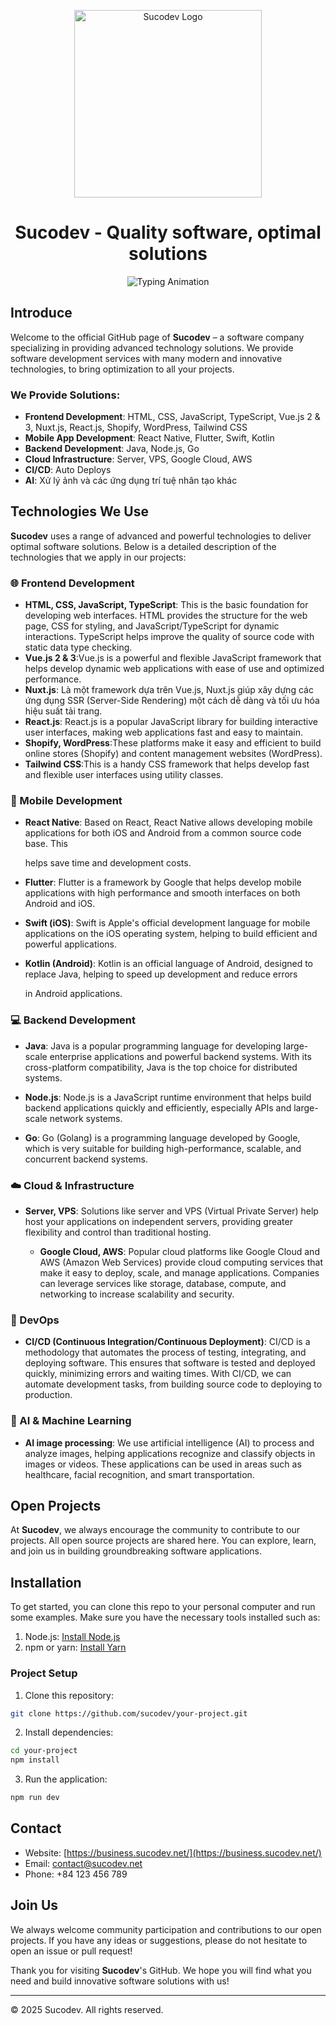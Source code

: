 <p align="center"> <img src="https://business.sucodev.net/_nuxt/img/FooterLogo.a9c1783.png" alt="Sucodev Logo" width="300" object-fit="cover" /> </p><h1 align="center">Sucodev - Quality software, optimal solutions</h1><p align="center"> <img src="https://readme-typing-svg.demolab.com?font=Frutiger&size=25&duration=3000&pause=1000&color=006837&center=true&vCenter=true&width=600&lines=We are SuCoDev!;Support - Collaboration - Develop" alt="Typing Animation" /> </p>

## Introduce

Welcome to the official GitHub page of **Sucodev** – a software company specializing in providing advanced technology solutions. We provide software
development services with many modern and innovative technologies, to bring optimization to all your projects.

### We Provide Solutions:

-   **Frontend Development**: HTML, CSS, JavaScript, TypeScript, Vue.js 2 & 3, Nuxt.js, React.js, Shopify, WordPress, Tailwind CSS
-   **Mobile App Development**: React Native, Flutter, Swift, Kotlin
-   **Backend Development**: Java, Node.js, Go
-   **Cloud Infrastructure**: Server, VPS, Google Cloud, AWS
-   **CI/CD**: Auto Deploys
-   **AI**: Xử lý ảnh và các ứng dụng trí tuệ nhân tạo khác

## Technologies We Use

**Sucodev** uses a range of advanced and powerful technologies to deliver optimal software solutions. Below is a detailed description of the
technologies that we apply in our projects:

### 🌐 Frontend Development

-   **HTML, CSS, JavaScript, TypeScript**: This is the basic foundation for developing web interfaces. HTML provides the structure for the web page,
    CSS for styling, and JavaScript/TypeScript for dynamic interactions. TypeScript helps improve the quality of source code with static data type
    checking.
-   **Vue.js 2 & 3**:Vue.js is a powerful and flexible JavaScript framework that helps develop dynamic web applications with ease of use and optimized
    performance.
-   **Nuxt.js**: Là một framework dựa trên Vue.js, Nuxt.js giúp xây dựng các ứng dụng SSR (Server-Side Rendering) một cách dễ dàng và tối ưu hóa hiệu
    suất tải trang.
-   **React.js**: React.js is a popular JavaScript library for building interactive user interfaces, making web applications fast and easy to
    maintain.
-   **Shopify, WordPress**:These platforms make it easy and efficient to build online stores (Shopify) and content management websites (WordPress).
-   **Tailwind CSS**:This is a handy CSS framework that helps develop fast and flexible user interfaces using utility classes.

### 📱 Mobile Development

-   **React Native**: Based on React, React Native allows developing mobile applications for both iOS and Android from a common source code base. This

    helps save time and development costs.

-   **Flutter**: Flutter is a framework by Google that helps develop mobile applications with high performance and smooth interfaces on both Android
    and iOS.

-   **Swift (iOS)**: Swift is Apple's official development language for mobile applications on the iOS operating system, helping to build efficient
    and powerful applications.

-   **Kotlin (Android)**: Kotlin is an official language of Android, designed to replace Java, helping to speed up development and reduce errors

    in Android applications.

### 💻 Backend Development

-   **Java**: Java is a popular programming language for developing large-scale enterprise applications and powerful backend systems. With its
    cross-platform compatibility, Java is the top choice for distributed systems.

-   **Node.js**: Node.js is a JavaScript runtime environment that helps build backend applications quickly and efficiently, especially APIs and
    large-scale network systems.

-   **Go**: Go (Golang) is a programming language developed by Google, which is very suitable for building high-performance, scalable, and concurrent
    backend systems.

### ☁️ Cloud & Infrastructure

-   **Server, VPS**: Solutions like server and VPS (Virtual Private Server) help host your applications on independent servers, providing greater
    flexibility and control than traditional hosting.

    -   **Google Cloud, AWS**: Popular cloud platforms like Google Cloud and AWS (Amazon Web Services) provide cloud computing services that make it
        easy to deploy, scale, and manage applications. Companies can leverage services like storage, database, compute, and networking to increase
        scalability and security.

### 🚀 DevOps

-   **CI/CD (Continuous Integration/Continuous Deployment)**: CI/CD is a methodology that automates the process of testing, integrating, and deploying
    software. This ensures that software is tested and deployed quickly, minimizing errors and waiting times. With CI/CD, we can automate development
    tasks, from building source code to deploying to production.

### 🤖 AI & Machine Learning

-   **AI image processing**: We use artificial intelligence (AI) to process and analyze images, helping applications recognize and classify objects in
    images or videos. These applications can be used in areas such as healthcare, facial recognition, and smart transportation.

## Open Projects

At **Sucodev**, we always encourage the community to contribute to our projects. All open source projects are shared here. You can explore, learn, and
join us in building groundbreaking software applications.

## Installation

To get started, you can clone this repo to your personal computer and run some examples. Make sure you have the necessary tools installed such as:

1. Node.js: [Install Node.js](https://nodejs.org/)
2. npm or yarn: [Install Yarn](https://classic.yarnpkg.com/en/docs/install/)

### Project Setup

1. Clone this repository:

```bash
git clone https://github.com/sucodev/your-project.git
```

2. Install dependencies:

```bash
cd your-project
npm install
```

3. Run the application:

```bash
npm run dev
```

## Contact

-   Website: [https://business.sucodev.net/](https://business.sucodev.net/)
-   Email: contact@sucodev.net
-   Phone: +84 123 456 789

## Join Us

We always welcome community participation and contributions to our open projects. If you have any ideas or suggestions, please do not hesitate to open
an issue or pull request!

Thank you for visiting **Sucodev**'s GitHub. We hope you will find what you need and build innovative software solutions with us!

---

© 2025 Sucodev. All rights reserved.

